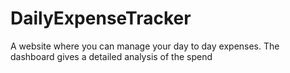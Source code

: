 # DailyExpenseTracker
A website where you can manage your day to day expenses. The dashboard gives a detailed analysis of the spend
